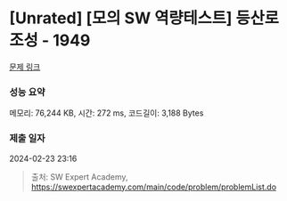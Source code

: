 # [Unrated] [모의 SW 역량테스트] 등산로 조성 - 1949 

[문제 링크](https://swexpertacademy.com/main/code/problem/problemDetail.do?contestProbId=AV5PoOKKAPIDFAUq) 

### 성능 요약

메모리: 76,244 KB, 시간: 272 ms, 코드길이: 3,188 Bytes

### 제출 일자

2024-02-23 23:16



> 출처: SW Expert Academy, https://swexpertacademy.com/main/code/problem/problemList.do